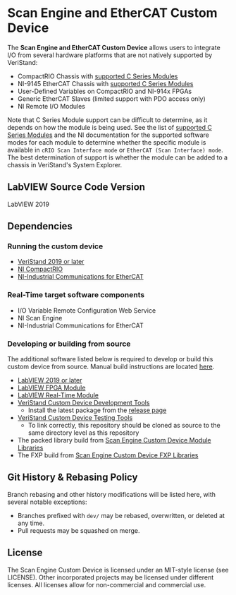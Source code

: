 # Scan Engine and EtherCAT Custom Device

The **Scan Engine and EtherCAT Custom Device** allows users to integrate I/O from several hardware platforms that are not natively supported by VeriStand:

- CompactRIO Chassis with [supported C Series Modules](docs/Supported%20Modules.md)
- NI-9145 EtherCAT Chassis with [supported C Series Modules](docs/Supported%20Modules.md)
- User-Defined Variables on CompactRIO and NI-914x FPGAs
- Generic EtherCAT Slaves (limited support with PDO access only)
- NI Remote I/O Modules

Note that C Series Module support can be difficult to determine, as it depends on how the module is being used. See the list of [supported C Series Modules](docs/Supported%20Modules.md) and the NI documentation for the supported software modes for each module to determine whether the specific module is available in `cRIO Scan Interface mode` or `EtherCAT (Scan Interface) mode`. The best determination of support is whether the module can be added to a chassis in VeriStand's System Explorer.

## LabVIEW Source Code Version

LabVIEW 2019

## Dependencies

### Running the custom device

- [VeriStand 2019 or later](https://www.ni.com/en-us/support/downloads/software-products/download.veristand.html)
- [NI CompactRIO](https://www.ni.com/en-us/support/downloads/drivers/download.ni-compactrio.html)
- [NI-Industrial Communications for EtherCAT](https://www.ni.com/en-us/support/downloads/drivers/download.ni-industrial-communications-for-ethercat.html)

### Real-Time target software components

- I/O Variable Remote Configuration Web Service
- NI Scan Engine
- NI-Industrial Communications for EtherCAT

### Developing or building from source

The additional software listed below is required to develop or build this custom device from source. Manual build instructions are located [here](docs/Manual%20Build%20Instructions.md).

- [LabVIEW 2019 or later](https://www.ni.com/en-us/support/downloads/software-products/download.labview.html)
- [LabVIEW FPGA Module](https://www.ni.com/en-us/support/downloads/software-products/download.labview-fpga-module.html)
- [LabVIEW Real-Time Module](https://www.ni.com/en-us/support/downloads/software-products/download.labview-real-time-module.html)
- [VeriStand Custom Device Development Tools](https://github.com/ni/niveristand-custom-device-development-tools)
  - Install the latest package from the [release page](https://github.com/ni/niveristand-custom-device-development-tools/releases)
- [VeriStand Custom Device Testing Tools](https://github.com/ni/niveristand-custom-device-testing-tools)
  - To link correctly, this repository should be cloned as source to the same directory level as this repository
- The packed library build from [Scan Engine Custom Device Module Libraries](https://github.com/ni/niveristand-scan-engine-module-libraries)
- The FXP build from [Scan Engine Custom Device FXP Libraries](https://github.com/ni/niveristand-scan-engine-fxp-libraries)

## Git History & Rebasing Policy
Branch rebasing and other history modifications will be listed here, with several notable exceptions:
- Branches prefixed with `dev/` may be rebased, overwritten, or deleted at any time.
- Pull requests may be squashed on merge.

## License

The Scan Engine Custom Device is licensed under an MIT-style license (see LICENSE). Other incorporated projects may be licensed under different licenses. All licenses allow for non-commercial and commercial use.
